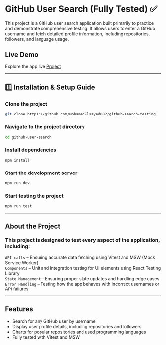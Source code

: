 # GitHub User Search (Fully Tested) ✅

This project is a GitHub user search application built primarily to practice and demonstrate comprehensive testing. It allows users to enter a GitHub username and fetch detailed profile information, including repositories, followers, and language usage.
<br/> 

## Live Demo
Explore the app live <a href="https://github-search-testing.vercel.app/">Project</a>
<br/>
<hr/>

## 1️⃣ Installation & Setup Guide

### Clone the project  
```bash
git clone https://github.com/MohamedElsayed002/github-search-testing
```

###  Navigate to the project directory
```bash
cd github-user-search
```

### Install dependencies
```bash
npm install
```

### Start the development server
```bash
npm run dev 
```

### Start testing the project
```bash
npm run test
```
<hr/>

## About the Project
### This project is designed to test every aspect of the application, including: <br/>

`API calls` – Ensuring accurate data fetching using Vitest and MSW (Mock Service Worker) <br/>
`Components` – Unit and integration testing for UI elements using React Testing Library <br/>
`State Management` – Ensuring proper state updates and handling edge cases <br/>
`Error Handling` – Testing how the app behaves with incorrect usernames or API failures <br/>
<hr/>

## Features 
- Search for any GitHub user by username
- Display user profile details, including repositories and followers
- Charts for popular repositories and used programming languages
- Fully tested with Vitest and MSW
